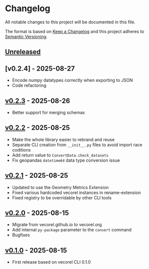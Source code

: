# Changelog

All notable changes to this project will be documented in this file.

The format is based on [Keep a Changelog](http://keepachangelog.com/en/1.0.0/)
and this project adheres to [Semantic Versioning](http://semver.org/spec/v2.0.0.html).

## [Unreleased]

## [v0.2.4] - 2025-08-27

- Encode numpy datatypes correctly when exporting to JSON
- Code refactoring

## [v0.2.3] - 2025-08-26

- Better support for merging schemas

## [v0.2.2] - 2025-08-25

- Make the whole library easier to rebrand and reuse
- Separate CLI creation from `__init__.py` files to avoid import race coditions
- Add return value to `ConvertData.check_datasets`
- Fix geopandas `datetime64` data type conversion issue

## [v0.2.1] - 2025-08-25

- Updated to use the Geometry Metrics Extension
- Fixed various hardcoded vecorel instances in rename-extension
- Fixed registry to be overridable by other CLI tools

## [v0.2.0] - 2025-08-15

- Migrate from vecorel.github.io to vecorel.org
- Add internal `py-package` parameter to the `convert` command
- Bugfixes

## [v0.1.0] - 2025-08-15

- First release based on vecorel CLI 0.1.0

[Unreleased]: <https://github.com/vecorel/cli/compare/v0.2.3...main>
[v0.2.3]: <https://github.com/vecorel/cli/compare/v0.2.2...v0.2.3>
[v0.2.2]: <https://github.com/vecorel/cli/compare/v0.2.1...v0.2.2>
[v0.2.1]: <https://github.com/vecorel/cli/compare/v0.2.0...v0.2.1>
[v0.2.0]: <https://github.com/vecorel/cli/compare/v0.1.0...v0.2.0>
[v0.1.0]: <https://github.com/vecorel/cli/compare/v0.1.0>
